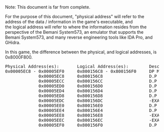 Note: This document is far from complete. 

For the purpose of this document, "physical address" will refer to the address of the data / information in the game's executable, and  
the logical address will refer to where the information resides from the perspective of the Bemani System573, an emulator that supports the Bemani System573, and many reverse engineering tools like IDA Pro, and GHidra.

In this game, the difference between the physical, and logical addresses, is 0x8000F800.

<pre>
Physical Address(es):       Logical Address(es):        Description:   
0x00005EC8 - 0x00005EF0     0x800156C8 - 0x800156F0     DP Multipliers
             0x00005EC8     0x800156C8                  D.P Multiplier For Perfects                | A value of 2
             0x00005ECC     0x800156CC                  D.P Multiplier For Greats                  | A value of 1
             0x00005ED0     0x800156D0                  D.P Multiplier For Goods                   | A value of 0
             0x00005ED4     0x800156D4                  D.P Multiplier For Boos                    | A value of -4
             0x00005ED8     0x800156D8                  D.P Multiplier For Misses                  | A value of -8
             0x00005EDC     0x800156DC                  -EXACT USE NOT YET KNOWN-                  | A value of 0
             0x00005EE0     0x800156E0                  D.P Multiplier for the TOTAL_STEPS count   | A value of 2 
             0x00005EE4     0x800156E4                  D.P Multiplier for the TOTAL_FREEZ count   | A value of 6
             0x00005EE8     0x800156E8                  -EXACT USE NOT YET KNOWN-                  | A value of 0
             0x00005EEC     0x800156EC                  -EXACT USE NOT YET KNOWN-                  | A value of 0
             0x00005EF0     0x800156F0                  D.P Multiplier For OKs                     | A value of 6
</pre>
